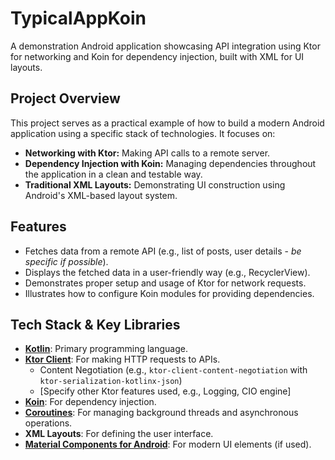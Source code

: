 # TypicalAppKoin

A demonstration Android application showcasing API integration using Ktor for networking and Koin for dependency injection, built with XML for UI layouts.

## Project Overview

This project serves as a practical example of how to build a modern Android application using a specific stack of technologies. It focuses on:

*   **Networking with Ktor:** Making API calls to a remote server.
*   **Dependency Injection with Koin:** Managing dependencies throughout the application in a clean and testable way.
*   **Traditional XML Layouts:** Demonstrating UI construction using Android's XML-based layout system.

## Features

*   Fetches data from a remote API (e.g., list of posts, user details - *be specific if possible*).
*   Displays the fetched data in a user-friendly way (e.g., RecyclerView).
*   Demonstrates proper setup and usage of Ktor for network requests.
*   Illustrates how to configure Koin modules for providing dependencies.

## Tech Stack & Key Libraries

*   **[Kotlin](https://kotlinlang.org/)**: Primary programming language.
*   **[Ktor Client](https://ktor.io/docs/client-overview.html)**: For making HTTP requests to APIs.
    *   Content Negotiation (e.g., `ktor-client-content-negotiation` with `ktor-serialization-kotlinx-json`)
    *   [Specify other Ktor features used, e.g., Logging, CIO engine]
*   **[Koin](https://insert-koin.io/)**: For dependency injection.
*   **[Coroutines](https://kotlinlang.org/docs/coroutines-overview.html)**: For managing background threads and asynchronous operations.
*   **XML Layouts**: For defining the user interface.
*   **[Material Components for Android](https://material.io/develop/android/docs/getting-started)**: For modern UI elements (if used).
